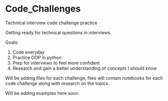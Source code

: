 # Code_Challenges
Technical interview code challenge practice

Getting ready for technical questions in interviews.

Goals:

1. Code everyday
2. Practice OOP in python
3. Prep for interviews to feel more confident
4. Research and gain a better understanding of concepts I should know

Will be adding files for each challenge, files will contain notebooks for each code challenge along with research on the topics.

Will be adding examples here soon.
